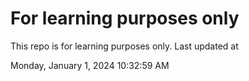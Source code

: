# For learning purposes only
This repo is for learning purposes only.
Last updated at

Monday, January 1, 2024 10:32:59 AM

